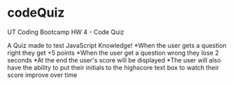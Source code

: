 # codeQuiz

UT Coding Bootcamp HW 4 - Code Quiz

A Quiz made to test JavaScript Knowledge!
*When the user gets a question right they get +5 points
*When the user get a question wrong they lose 2 seconds
*At the end the user's score will be displayed
*The user will also have the ability to put their initials to the highscore text box to watch their score improve over time
